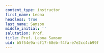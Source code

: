 ```yaml
---
content_type: instructor
first_name: Leona
headless: true
last_name: Samson
middle_initial: ''
salutation: Prof.
title: Prof. Leona Samson
uid: b5f54e9a-cf17-68eb-f4fa-e7e2cc4cb99f
---
```

